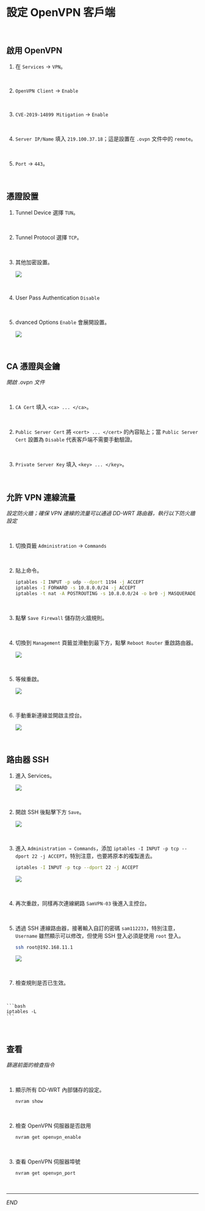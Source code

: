 # 設定 OpenVPN 客戶端

<br>

## 啟用 OpenVPN

1. 在 `Services` → `VPN`。

<br>

2. `OpenVPN Client` → `Enable`

<br>

3. `CVE-2019-14899 Mitigation` → `Enable`

<br>

4. `Server IP/Name` 填入 `219.100.37.18`；這是設置在 `.ovpn` 文件中的 `remote`。

<br>

5. `Port` → `443`。

<br>

## 憑證設置

1. Tunnel Device 選擇 `TUN`。

<br>

2. Tunnel Protocol 選擇 `TCP`。

<br>

3. 其他加密設置。

    ![](images/img_20.png)

<br>

4. User Pass Authentication `Disable`

<br>

5. dvanced Options `Enable` 會展開設置。

    ![](images/img_21.png)

<br>

## CA 憑證與金鑰

_開啟 .ovpn 文件_

<br>

1. `CA Cert` 填入 `<ca> ... </ca>`。

<br>

2. `Public Server Cert` 將 `<cert> ... </cert>` 的內容貼上；當 `Public Server Cert` 設置為 `Disable` 代表客戶端不需要手動驗證。

<br>

3. `Private Server Key` 填入 `<key> ... </key>`。

<br>

## 允許 VPN 連線流量

_設定防火牆；確保 VPN 連線的流量可以通過 DD-WRT 路由器，執行以下防火牆設定_

<br>

1. 切換頁籤 `Administration` → `Commands`

<br>

2. 貼上命令。

    ```bash
    iptables -I INPUT -p udp --dport 1194 -j ACCEPT
    iptables -I FORWARD -s 10.8.0.0/24 -j ACCEPT
    iptables -t nat -A POSTROUTING -s 10.8.0.0/24 -o br0 -j MASQUERADE
    ```

<br>

3. 點擊 `Save Firewall` 儲存防火牆規則。

<br>

4. 切換到 `Management` 頁籤並滑動到最下方，點擊 `Reboot Router` 重啟路由器。

    ![](images/img_01.png)

<br>

5. 等候重啟。

    ![](images/img_24.png)

<br>

6. 手動重新連線並開啟主控台。

    ![](images/img_25.png)

<br>

## 路由器 SSH

1. 進入 Services。

    ![](images/img_02.png)

<br>

2. 開啟 SSH 後點擊下方 `Save`。

    ![](images/img_03.png)

<br>

3. 進入 `Administration → Commands`，添加 `iptables -I INPUT -p tcp --dport 22 -j ACCEPT`，特別注意，也要將原本的複製進去。

    ```bash
    iptables -I INPUT -p tcp --dport 22 -j ACCEPT
    ```

    ![](images/img_04.png)

<br>

4. 再次重啟，同樣再次連線網路 `SamVPN-03` 後進入主控台。

<br>

5. 透過 SSH 連線路由器，接著輸入自訂的密碼 `sam112233`，特別注意，`Username` 雖然顯示可以修改，但使用 SSH 登入必須是使用 `root` 登入。

    ```bash
    ssh root@192.168.11.1
    ```

    ![](images/img_26.png)

<br>

7. 檢查規則是否已生效。

<br>

    ```bash
    iptables -L
    ```

<br>

## 查看

_篩選前面的檢查指令_

<br>

1. 顯示所有 DD-WRT 內部儲存的設定。

    ```bash
    nvram show
    ```

<br>

2. 檢查 OpenVPN 伺服器是否啟用

    ```bash
    nvram get openvpn_enable
    ```

<br>

3. 查看 OpenVPN 伺服器埠號

    ```bash
    nvram get openvpn_port
    ```

<br>

___

_END_
